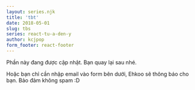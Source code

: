 ```yaml
---
layout: series.njk
title: 'tbt'
date: 2018-05-01
slug: tbs
series: react-tu-a-den-y
author: kcjpop
form_footer: react-footer
---
```


Phần này đang được cập nhật. Bạn quay lại sau nhé.

Hoặc bạn chỉ cần nhập email vào form bên dưới, Ehkoo sẽ thông báo cho bạn. Bảo đảm không spam :D
